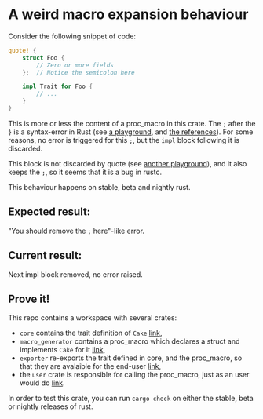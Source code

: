 # A weird macro expansion behaviour

Consider the following snippet of code:

```rust
quote! {
    struct Foo {
        // Zero or more fields
    };  // Notice the semicolon here

    impl Trait for Foo {
        // ...
    }
}
```

This is more or less the content of a proc\_macro in this crate. The `;` after
the `}` is a syntax-error in Rust (see [a playground], and [the references]).
For some reasons, no error is triggered for this `;`, but the `impl` block
following it is discarded.

This block is not discarded by quote (see [another playground]), and it also
keeps the `;`, so it seems that it is a bug in rustc.

This behaviour happens on stable, beta and nightly rust.

## Expected result:

"You should remove the `;` here"-like error.

## Current result:

Next impl block removed, no error raised.

## Prove it!

This repo contains a workspace with several crates:

  - `core` contains the trait definition of `Cake` [link][trait definition],
  - `macro_generator` contains a proc\_macro which declares a struct and
implements `Cake` for it [link][proc macro],
  - `exporter` re-exports the trait defined in core, and the proc\_macro, so
that they are avalaible for the end-user [link][exports],
  - the `user` crate is responsible for calling the proc\_macro, just as an user
would do [link][user code].

In order to test this crate, you can run `cargo check` on either the stable,
beta or nightly releases of rust.


[a playground]: https://play.rust-lang.org/?version=stable&mode=debug&edition=2018&gist=5c5a37542564f2a0467dfb271db722e5
[the references]: https://doc.rust-lang.org/reference/items/structs.html
[another playground]: https://play.rust-lang.org/?version=stable&mode=debug&edition=2018&gist=71edd34b15377745ed0be659a8aaefc6
[trait definition]: https://github.com/scileo/rustc_macro_behaviour/blob/95b0fb1ef20da2dfcfa0ca0271ce9c19ed18ef4d/core/src/lib.rs#L1
[proc macro]: https://github.com/scileo/rustc_macro_behaviour/blob/95b0fb1ef20da2dfcfa0ca0271ce9c19ed18ef4d/macro_generator/src/lib.rs#L32
[exports]: https://github.com/scileo/rustc_macro_behaviour/blob/95b0fb1ef20da2dfcfa0ca0271ce9c19ed18ef4d/exporter/src/lib.rs#L1
[user code]: https://github.com/scileo/rustc_macro_behaviour/blob/95b0fb1ef20da2dfcfa0ca0271ce9c19ed18ef4d/user/src/lib.rs#L1

